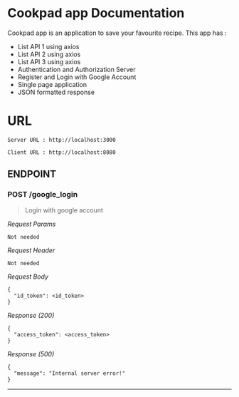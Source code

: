 # Cookpad app Documentation

Cookpad app is an application to save your favourite recipe. This app has :
* List API 1 using axios
* List API 2 using axios
* List API 3 using axios
* Authentication and Authorization Server
* Register and Login with Google Account
* Single page application
* JSON formatted response

# URL
```
Server URL : http://localhost:3000
```

```
Client URL : http://localhost:8080
```

## ENDPOINT

### POST /google_login
> Login with google account

_Request Params_
```
Not needed
```

_Request Header_
```
Not needed
```

_Request Body_
```
{
  "id_token": <id_token>
}
```

_Response (200)_
```
{
  "access_token": <access_token>
}
```

_Response (500)_
```
{
  "message": "Internal server error!"
}
```
---
